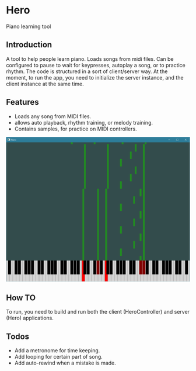 # Hero
Piano learning tool

## Introduction
A tool to help people learn piano. Loads songs from midi files. Can be configured to pause to wait for keypresses, autoplay a song, or to practice rhythm. The code is structured in a sort of client/server way. At the moment, to run the app, you need to initialize the server instance, and the client instance at the same time.

## Features
* Loads any song from MIDI files.
* allows auto playback, rhythm training, or melody training.
* Contains samples, for practice on MIDI controllers.

![alt text](/docs/screen1.png "Logo Title Text 1")

## How TO
To run, you need to build and run both the client (HeroController) and server (Hero) applications.

## Todos
* Add a metronome for time keeping.
* Add looping for certain part of song.
* Add auto-rewind when a mistake is made.
